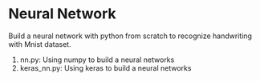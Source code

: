 # Neural Network
Build a neural network with python from scratch to recognize handwriting with Mnist dataset.

1. nn.py: Using numpy to build a neural networks
2. keras_nn.py: Using keras to build a neural networks
